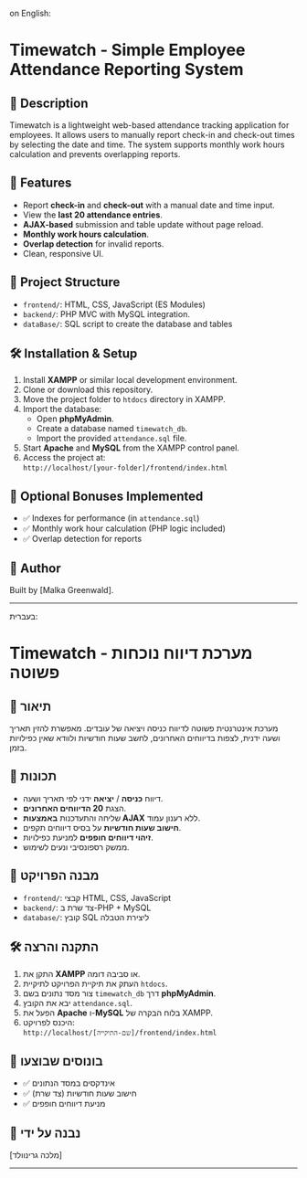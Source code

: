 on English:
# Timewatch - Simple Employee Attendance Reporting System

## 📌 Description

Timewatch is a lightweight web-based attendance tracking application for employees. It allows users to manually report check-in and check-out times by selecting the date and time. The system supports monthly work hours calculation and prevents overlapping reports.

## 🚀 Features

- Report **check-in** and **check-out** with a manual date and time input.
- View the **last 20 attendance entries**.
- **AJAX-based** submission and table update without page reload.
- **Monthly work hours calculation**.
- **Overlap detection** for invalid reports.
- Clean, responsive UI.

## 📁 Project Structure

- `frontend/`: HTML, CSS, JavaScript (ES Modules)
- `backend/`: PHP MVC with MySQL integration.
- `dataBase/`: SQL script to create the database and tables

## 🛠️ Installation & Setup

1. Install **XAMPP** or similar local development environment.
2. Clone or download this repository.
3. Move the project folder to `htdocs` directory in XAMPP.
4. Import the database:
   - Open **phpMyAdmin**.
   - Create a database named `timewatch_db`.
   - Import the provided `attendance.sql` file.
5. Start **Apache** and **MySQL** from the XAMPP control panel.
6. Access the project at:  
   `http://localhost/[your-folder]/frontend/index.html`

## 🎯 Optional Bonuses Implemented

- ✅ Indexes for performance (in `attendance.sql`)
- ✅ Monthly work hour calculation (PHP logic included)
- ✅ Overlap detection for reports

## 🤝 Author

Built by [Malka Greenwald].

---

בעברית:

# Timewatch - מערכת דיווח נוכחות פשוטה

## 📌 תיאור

מערכת אינטרנטית פשוטה לדיווח כניסה ויציאה של עובדים. מאפשרת להזין תאריך ושעה ידנית, לצפות בדיווחים האחרונים, לחשב שעות חודשיות ולוודא שאין כפילויות בזמן.

## 🚀 תכונות

- דיווח **כניסה** / **יציאה** ידני לפי תאריך ושעה.
- הצגת **20 הדיווחים האחרונים**.
- שליחה והתעדכנות **באמצעות AJAX** ללא רענון עמוד.
- **חישוב שעות חודשיות** על בסיס דיווחים תקפים.
- **זיהוי דיווחים חופפים** למניעת כפילויות.
- ממשק רספונסיבי ונעים לשימוש.

## 📁 מבנה הפרויקט

- `frontend/`: קבצי HTML, CSS, JavaScript
- `backend/`: צד שרת ב-PHP + MySQL
- `database/`: קובץ SQL ליצירת הטבלה

## 🛠️ התקנה והרצה

1. התקן את **XAMPP** או סביבה דומה.
2. העתק את תיקיית הפרויקט לתיקיית `htdocs`.
3. צור מסד נתונים בשם `timewatch_db` דרך **phpMyAdmin**.
4. יבא את הקובץ `attendance.sql`.
5. הפעל את **Apache** ו-**MySQL** בלוח הבקרה של XAMPP.
6. היכנס לפרויקט:  
   `http://localhost/[שם-התיקייה]/frontend/index.html`

## 🎯 בונוסים שבוצעו

- ✅ אינדקסים במסד הנתונים
- ✅ חישוב שעות חודשיות (צד שרת)
- ✅ מניעת דיווחים חופפים

## 🤝 נבנה על ידי

[מלכה גרינוולד]

---
